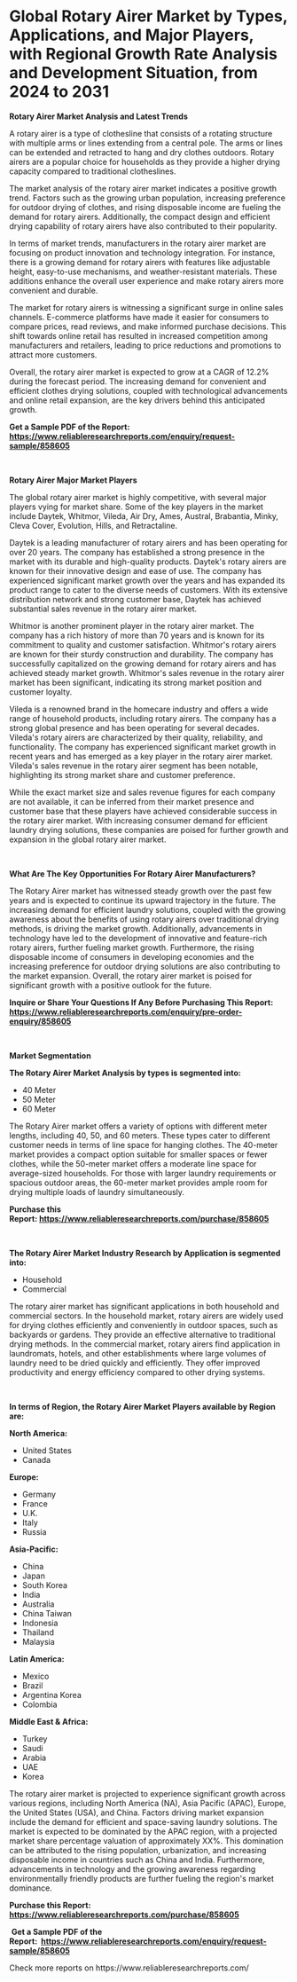 <p><h1>Global Rotary Airer Market by Types, Applications, and Major Players, with Regional Growth Rate Analysis and Development Situation, from 2024 to 2031</h1></p><p><strong>Rotary Airer Market Analysis and Latest Trends</strong></p>
<p><p>A rotary airer is a type of clothesline that consists of a rotating structure with multiple arms or lines extending from a central pole. The arms or lines can be extended and retracted to hang and dry clothes outdoors. Rotary airers are a popular choice for households as they provide a higher drying capacity compared to traditional clotheslines.</p><p>The market analysis of the rotary airer market indicates a positive growth trend. Factors such as the growing urban population, increasing preference for outdoor drying of clothes, and rising disposable income are fueling the demand for rotary airers. Additionally, the compact design and efficient drying capability of rotary airers have also contributed to their popularity.</p><p>In terms of market trends, manufacturers in the rotary airer market are focusing on product innovation and technology integration. For instance, there is a growing demand for rotary airers with features like adjustable height, easy-to-use mechanisms, and weather-resistant materials. These additions enhance the overall user experience and make rotary airers more convenient and durable.</p><p>The market for rotary airers is witnessing a significant surge in online sales channels. E-commerce platforms have made it easier for consumers to compare prices, read reviews, and make informed purchase decisions. This shift towards online retail has resulted in increased competition among manufacturers and retailers, leading to price reductions and promotions to attract more customers.</p><p>Overall, the rotary airer market is expected to grow at a CAGR of 12.2% during the forecast period. The increasing demand for convenient and efficient clothes drying solutions, coupled with technological advancements and online retail expansion, are the key drivers behind this anticipated growth.</p></p>
<p><strong>Get a Sample PDF of the Report:&nbsp; <a href="https://www.reliableresearchreports.com/enquiry/request-sample/858605">https://www.reliableresearchreports.com/enquiry/request-sample/858605</a></strong></p>
<p>&nbsp;</p>
<p><strong>Rotary Airer Major Market Players</strong></p>
<p><p>The global rotary airer market is highly competitive, with several major players vying for market share. Some of the key players in the market include Daytek, Whitmor, Vileda, Air Dry, Ames, Austral, Brabantia, Minky, Cleva Cover, Evolution, Hills, and Retractaline.</p><p>Daytek is a leading manufacturer of rotary airers and has been operating for over 20 years. The company has established a strong presence in the market with its durable and high-quality products. Daytek's rotary airers are known for their innovative design and ease of use. The company has experienced significant market growth over the years and has expanded its product range to cater to the diverse needs of customers. With its extensive distribution network and strong customer base, Daytek has achieved substantial sales revenue in the rotary airer market.</p><p>Whitmor is another prominent player in the rotary airer market. The company has a rich history of more than 70 years and is known for its commitment to quality and customer satisfaction. Whitmor's rotary airers are known for their sturdy construction and durability. The company has successfully capitalized on the growing demand for rotary airers and has achieved steady market growth. Whitmor's sales revenue in the rotary airer market has been significant, indicating its strong market position and customer loyalty.</p><p>Vileda is a renowned brand in the homecare industry and offers a wide range of household products, including rotary airers. The company has a strong global presence and has been operating for several decades. Vileda's rotary airers are characterized by their quality, reliability, and functionality. The company has experienced significant market growth in recent years and has emerged as a key player in the rotary airer market. Vileda's sales revenue in the rotary airer segment has been notable, highlighting its strong market share and customer preference.</p><p>While the exact market size and sales revenue figures for each company are not available, it can be inferred from their market presence and customer base that these players have achieved considerable success in the rotary airer market. With increasing consumer demand for efficient laundry drying solutions, these companies are poised for further growth and expansion in the global rotary airer market.</p></p>
<p>&nbsp;</p>
<p><strong>What Are The Key Opportunities For Rotary Airer Manufacturers?</strong></p>
<p><p>The Rotary Airer market has witnessed steady growth over the past few years and is expected to continue its upward trajectory in the future. The increasing demand for efficient laundry solutions, coupled with the growing awareness about the benefits of using rotary airers over traditional drying methods, is driving the market growth. Additionally, advancements in technology have led to the development of innovative and feature-rich rotary airers, further fueling market growth. Furthermore, the rising disposable income of consumers in developing economies and the increasing preference for outdoor drying solutions are also contributing to the market expansion. Overall, the rotary airer market is poised for significant growth with a positive outlook for the future.</p></p>
<p><strong>Inquire or Share Your Questions If Any Before Purchasing This Report: <a href="https://www.reliableresearchreports.com/enquiry/pre-order-enquiry/858605">https://www.reliableresearchreports.com/enquiry/pre-order-enquiry/858605</a></strong></p>
<p>&nbsp;</p>
<p><strong>Market Segmentation</strong></p>
<p><strong>The Rotary Airer Market Analysis by types is segmented into:</strong></p>
<p><ul><li>40 Meter</li><li>50 Meter</li><li>60 Meter</li></ul></p>
<p><p>The Rotary Airer market offers a variety of options with different meter lengths, including 40, 50, and 60 meters. These types cater to different customer needs in terms of line space for hanging clothes. The 40-meter market provides a compact option suitable for smaller spaces or fewer clothes, while the 50-meter market offers a moderate line space for average-sized households. For those with larger laundry requirements or spacious outdoor areas, the 60-meter market provides ample room for drying multiple loads of laundry simultaneously.</p></p>
<p><strong>Purchase this Report:&nbsp;<a href="https://www.reliableresearchreports.com/purchase/858605">https://www.reliableresearchreports.com/purchase/858605</a></strong></p>
<p>&nbsp;</p>
<p><strong>The Rotary Airer Market Industry Research by Application is segmented into:</strong></p>
<p><ul><li>Household</li><li>Commercial</li></ul></p>
<p><p>The rotary airer market has significant applications in both household and commercial sectors. In the household market, rotary airers are widely used for drying clothes efficiently and conveniently in outdoor spaces, such as backyards or gardens. They provide an effective alternative to traditional drying methods. In the commercial market, rotary airers find application in laundromats, hotels, and other establishments where large volumes of laundry need to be dried quickly and efficiently. They offer improved productivity and energy efficiency compared to other drying systems.</p></p>
<p>&nbsp;</p>
<p><strong>In terms of Region, the Rotary Airer Market Players available by Region are:</strong></p>
<p>
    <p> <strong> North America: </strong>
        <ul>
            <li>United States</li>
            <li>Canada</li>
        </ul>
        </p> 
    <p> <strong> Europe: </strong>
        <ul>
            <li>Germany</li>
            <li>France</li>
            <li>U.K.</li>
            <li>Italy</li>
            <li>Russia</li>
        </ul>
        </p> 
    <p> <strong> Asia-Pacific: </strong>
        <ul>
            <li>China</li>
            <li>Japan</li>
            <li>South Korea</li>
            <li>India</li>
            <li>Australia</li>
            <li>China Taiwan</li>
            <li>Indonesia</li>
            <li>Thailand</li>
            <li>Malaysia</li>
        </ul>
        </p> 
    <p> <strong> Latin America: </strong>
        <ul>
            <li>Mexico</li>
            <li>Brazil</li>
            <li>Argentina Korea</li>
            <li>Colombia</li>
        </ul>
        </p> 
    <p> <strong> Middle East & Africa: </strong>
        <ul>
            <li>Turkey</li>
            <li>Saudi</li>
            <li>Arabia</li>
            <li>UAE</li>
            <li>Korea</li>
        </ul>
    </p>
    </p>
<p><p>The rotary airer market is projected to experience significant growth across various regions, including North America (NA), Asia Pacific (APAC), Europe, the United States (USA), and China. Factors driving market expansion include the demand for efficient and space-saving laundry solutions. The market is expected to be dominated by the APAC region, with a projected market share percentage valuation of approximately XX%. This domination can be attributed to the rising population, urbanization, and increasing disposable income in countries such as China and India. Furthermore, advancements in technology and the growing awareness regarding environmentally friendly products are further fueling the region's market dominance.</p></p>
<p><strong>Purchase this Report: <a href="https://www.reliableresearchreports.com/purchase/858605">https://www.reliableresearchreports.com/purchase/858605</a></strong></p>
<p>&nbsp;<strong>Get a Sample PDF of the Report:&nbsp;&nbsp;<a href="https://www.reliableresearchreports.com/enquiry/request-sample/858605">https://www.reliableresearchreports.com/enquiry/request-sample/858605</a></strong></p>
<p><strong></strong></p>
<p>Check more reports on https://www.reliableresearchreports.com/</p>